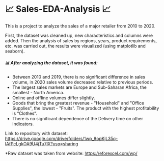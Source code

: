 # :chart_with_upwards_trend: Sales-EDA-Analysis :chart_with_upwards_trend:

This is a project to analyze the sales of a major retailer from 2010 to 2020.

First, the dataset was cleaned up, new characteristics and columns were added. Then the analysis of sales by regions, years, product requirements, etc. was carried out, the results were visualized (using matplotlib and seaborn).

##### :bar_chart: After analyzing the dataset, it was found:
 - Between 2010 and 2019, there is no significant difference in sales volume, in 2020 sales volume decreased relative to previous periods.
 - The largest sales markets are Europe and Sub-Saharan Africa, the smallest - North America.
 - Online and offline volumes differ slightly.
 - Goods that bring the greatest revenue - "Household" and "Office Supplies", the lowest - "Fruits". The product with the highest profitability is “Clothes”.
 - There is no significant dependence of the Delivery time on other indicators.


Link to repository with dataset:
https://drive.google.com/drive/folders/1wp_8opKjL35q-lAfPcLgkOA9U4jTu7lX?usp=sharing

*Raw dataset was taken from website:
https://eforexcel.com/wp/



